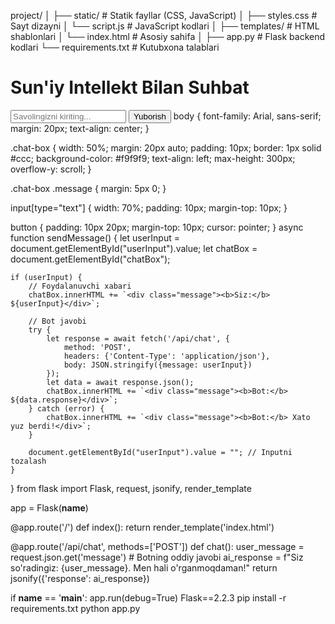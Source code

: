 project/
│
├── static/               # Statik fayllar (CSS, JavaScript)
│   ├── styles.css        # Sayt dizayni
│   └── script.js         # JavaScript kodlari
│
├── templates/            # HTML shablonlari
│   └── index.html        # Asosiy sahifa
│
├── app.py                # Flask backend kodlari
└── requirements.txt      # Kutubxona talablari
<!DOCTYPE html>
<html lang="uz">
<head>
    <meta charset="UTF-8">
    <meta name="viewport" content="width=device-width, initial-scale=1.0">
    <title>Bot Bilan Suhbat</title>
    <link rel="stylesheet" href="/static/styles.css">
</head>
<body>
    <h1>Sun'iy Intellekt Bilan Suhbat</h1>
    <div class="chat-box" id="chatBox"></div>
    <input type="text" id="userInput" placeholder="Savolingizni kiriting...">
    <button onclick="sendMessage()">Yuborish</button>
    <script src="/static/script.js"></script>
</body>
</html>
body {
    font-family: Arial, sans-serif;
    margin: 20px;
    text-align: center;
}

.chat-box {
    width: 50%;
    margin: 20px auto;
    padding: 10px;
    border: 1px solid #ccc;
    background-color: #f9f9f9;
    text-align: left;
    max-height: 300px;
    overflow-y: scroll;
}

.chat-box .message {
    margin: 5px 0;
}

input[type="text"] {
    width: 70%;
    padding: 10px;
    margin-top: 10px;
}

button {
    padding: 10px 20px;
    margin-top: 10px;
    cursor: pointer;
}
async function sendMessage() {
    let userInput = document.getElementById("userInput").value;
    let chatBox = document.getElementById("chatBox");

    if (userInput) {
        // Foydalanuvchi xabari
        chatBox.innerHTML += `<div class="message"><b>Siz:</b> ${userInput}</div>`;
        
        // Bot javobi
        try {
            let response = await fetch('/api/chat', {
                method: 'POST',
                headers: {'Content-Type': 'application/json'},
                body: JSON.stringify({message: userInput})
            });
            let data = await response.json();
            chatBox.innerHTML += `<div class="message"><b>Bot:</b> ${data.response}</div>`;
        } catch (error) {
            chatBox.innerHTML += `<div class="message"><b>Bot:</b> Xato yuz berdi!</div>`;
        }

        document.getElementById("userInput").value = ""; // Inputni tozalash
    }
}
from flask import Flask, request, jsonify, render_template

app = Flask(__name__)

@app.route('/')
def index():
    return render_template('index.html')

@app.route('/api/chat', methods=['POST'])
def chat():
    user_message = request.json.get('message')
    # Botning oddiy javobi
    ai_response = f"Siz so'radingiz: {user_message}. Men hali o'rganmoqdaman!"
    return jsonify({'response': ai_response})

if __name__ == '__main__':
    app.run(debug=True)
    Flask==2.2.3
    pip install -r requirements.txt
    python app.py
    
